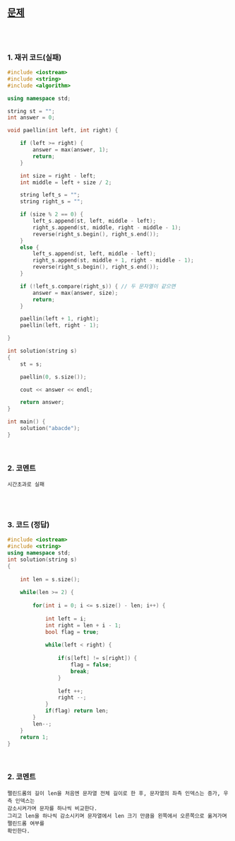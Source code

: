 [문제](https://programmers.co.kr/learn/courses/30/lessons/12904)
--------

<br>
<br>

### 1. 재귀 코드(실패)
```cpp
#include <iostream>
#include <string>
#include <algorithm>

using namespace std;

string st = "";
int answer = 0;

void paellin(int left, int right) {

	if (left >= right) {
		answer = max(answer, 1);
		return;
	}

	int size = right - left;
	int middle = left + size / 2;

	string left_s = "";
	string right_s = "";

	if (size % 2 == 0) {
		left_s.append(st, left, middle - left);
		right_s.append(st, middle, right - middle - 1);
		reverse(right_s.begin(), right_s.end());
	}
	else {
		left_s.append(st, left, middle - left);
		right_s.append(st, middle + 1, right - middle - 1);
		reverse(right_s.begin(), right_s.end());
	}

	if (!left_s.compare(right_s)) { // 두 문자열이 같으면
		answer = max(answer, size);
		return;
	}

	paellin(left + 1, right);
	paellin(left, right - 1);

}

int solution(string s)
{
	st = s;

	paellin(0, s.size());

	cout << answer << endl;

	return answer;
}

int main() {
	solution("abacde");
}
```

<br>

### 2. 코멘트

    시간초과로 실패
    
<br>
<br>

### 3. 코드 (정답)
```cpp
#include <iostream>
#include <string>
using namespace std;
int solution(string s)
{
    
    int len = s.size();
    
    while(len >= 2) {
        
        for(int i = 0; i <= s.size() - len; i++) {
            
            int left = i;
            int right = len + i - 1;
            bool flag = true;
            
            while(left < right) {
                
                if(s[left] != s[right]) {
                    flag = false;
                    break;
                }
                
                left ++;
                right --;
            }
            if(flag) return len;
        }
        len--;
    }
    return 1;
}
```

<br>

### 2. 코멘트

    팰린드롬의 길이 len을 처음엔 문자열 전체 길이로 한 후, 문자열의 좌측 인덱스는 증가, 우측 인덱스는
    감소시켜가며 문자를 하나씩 비교한다. 
    그리고 len을 하나씩 감소시키며 문자열에서 len 크기 만큼을 왼쪽에서 오른쪽으로 옮겨가며 팰린드롬 여부를 
    확인한다. 
    
